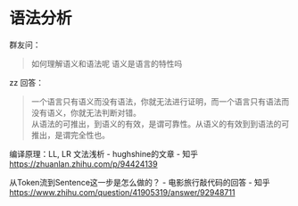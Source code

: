 # 语法分析


群友问：

>如何理解语义和语法呢
语义是语言的特性吗



zz 回答：



>一个语言只有语义而没有语法，你就无法进行证明，而一个语言只有语法而没有语义，你就无法判断对错。  
从语法的可推出，到语义的有效，是谓可靠性。从语义的有效到到语法的可推出，是谓完全性也。












编译原理：LL, LR 文法浅析 - hughshine的文章 - 知乎 https://zhuanlan.zhihu.com/p/94424139





从Token流到Sentence这一步是怎么做的？ - 电影旅行敲代码的回答 - 知乎 https://www.zhihu.com/question/41905319/answer/92948711























